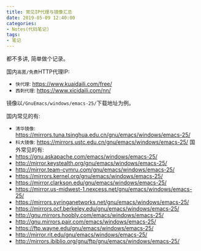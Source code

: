 ```yaml
---
title: 常见IP代理与镜像汇总
date: 2019-05-09 12:40:00
categories:
- Notes(代码笔记)
tags:
- 笔记
---
```


都不多讲, 简单做个记录。

国内`高匿/免费`HTTP代理IP:
* `快代理`: https://www.kuaidaili.com/free/
* `西刺代理`: https://www.xicidaili.com/nn/

镜像以`/GnuEmacs/windows/emacs-25/`下载地址为例。

国内常见的有:
* `清华镜像`: https://mirrors.tuna.tsinghua.edu.cn/gnu/emacs/windows/emacs-25/
* `科大镜像`: https://mirrors.ustc.edu.cn/gnu/emacs/windows/emacs-25/
国外常见的有:
* https://gnu.askapache.com/emacs/windows/emacs-25/
* http://mirror.keystealth.org/gnu/emacs/windows/emacs-25/
* http://mirror.team-cymru.com/gnu/emacs/windows/emacs-25/
* https://mirrors.kernel.org/gnu/emacs/windows/emacs-25/
* https://mirror.clarkson.edu/gnu/emacs/windows/emacs-25/
* https://mirror.us-midwest-1.nexcess.net/gnu/emacs/windows/emacs-25/
* https://mirrors.syringanetworks.net/gnu/emacs/windows/emacs-25/
* https://mirrors.ocf.berkeley.edu/gnu/emacs/windows/emacs-25/
* http://gnu.mirrors.hoobly.com/emacs/windows/emacs-25/
* http://gnu.mirrors.pair.com/emacs/windows/emacs-25/
* https://ftp.wayne.edu/gnu/emacs/windows/emacs-25/
* http://mirror.rit.edu/gnu/emacs/windows/emacs-25/
* http://mirrors.ibiblio.org/gnu/ftp/gnu/emacs/windows/emacs-25/

